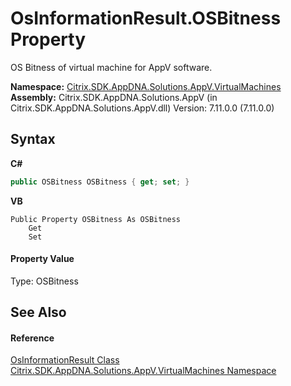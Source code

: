 # OsInformationResult.OSBitness Property 
 

OS Bitness of virtual machine for AppV software.

**Namespace:**&nbsp;[Citrix.SDK.AppDNA.Solutions.AppV.VirtualMachines](8e922e14-e318-4969-a8ff-48cbad35adbf.md)<br />**Assembly:**&nbsp;Citrix.SDK.AppDNA.Solutions.AppV (in Citrix.SDK.AppDNA.Solutions.AppV.dll) Version: 7.11.0.0 (7.11.0.0)

## Syntax

**C#**
```csharp
public OSBitness OSBitness { get; set; }
```

**VB**
```vbnet
Public Property OSBitness As OSBitness
	Get
	Set
```


#### Property Value
Type: OSBitness

## See Also


#### Reference
<a href="f32f3a5b-7b0b-4d9e-af34-59c8f5f2a16a">OsInformationResult Class</a><br /><a href="8e922e14-e318-4969-a8ff-48cbad35adbf">Citrix.SDK.AppDNA.Solutions.AppV.VirtualMachines Namespace</a><br />